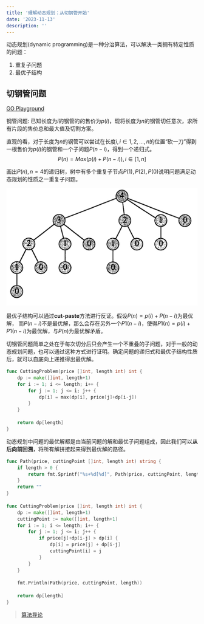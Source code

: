 ```yaml
---
title: '理解动态规划：从切钢管开始'
date: '2023-11-13'
description: ''
---
```


动态规划(dynamic programming)是一种分治算法，可以解决一类拥有特定性质的问题：

1. 重复子问题
2. 最优子结构

## 切钢管问题 

[GO Playground](https://goplay.tools/snippet/_1cMWn-CJ1W)

钢管问题: 已知长度为$i$的钢管的的售价为$p(i)$，现将长度为$n$的钢管切任意次，求所有片段的售价总和最大值及切割方案。

直观的看，对于长度为$n$的钢管可以尝试在长度$i, i \in 1,2,...,n$的位置“砍一刀”得到一根售价为$p(i)$的钢管和一个子问题$P(n-i)$，得到一个递归式。
$$
P(n)=Max(p(i) + P(n-i)), i \in [1,n]
$$

画出$P(n),n=4$的递归树，树中有多个重复子节点$P(1),P(2),P(0)$说明问题满足动态规划的性质之一重复子问题。

![dp_cutting_recursive_tree.png](/images/dp_cutting_recursive_tree.png)

最优子结构可以通过**cut-paste**方法进行反证。假设$P(n)=p(i)+P(n-i)$为最优解， 而$P(n-i)$不是最优解，那么会存在另外一个$P1(n-i)$，使得$P1(n)=p(i)+P1(n-i)$为最优解，与$P(n)$为最优解矛盾。

切钢管问题简单之处在于每次切分后只会产生一个不重叠的子问题，对于一般的动态规划问题，也可以通过这种方式进行证明。确定问题的递归式和最优子结构性质后，就可以自底向上递推得出最优解。

```go
func CuttingProblem(price []int, length int) int {
	dp := make([]int, length+1)
	for i := 1; i <= length; i++ {
		for j := 1; j <= i; j++ {
			dp[i] = max(dp[i], price[j]+dp[i-j])
		}
	}

	return dp[length]
}
```

动态规划中问题的最优解都是由当前问题的解和最优子问题组成，因此我们可以**从后向前回溯**，将所有解拼接起来得到最优解的路径。
```go
func Path(price, cuttingPoint []int, length int) string {
	if length > 0 {
		return fmt.Sprintf("%s+%d[%d]", Path(price, cuttingPoint, length-cuttingPoint[length]), cuttingPoint[length], price[cuttingPoint[length]])
	}
	return ""
}

func CuttingProblem(price []int, length int) int {
	dp := make([]int, length+1)
	cuttingPoint := make([]int, length+1)
	for i := 1; i <= length; i++ {
		for j := 1; j <= i; j++ {
			if price[j]+dp[i-j] > dp[i] {
				dp[i] = price[j] + dp[i-j]
				cuttingPoint[i] = j
			}
		}
	}

	fmt.Println(Path(price, cuttingPoint, length))

	return dp[length]
}
```

> [算法导论](https://jingyuexing.github.io/Ebook/Algorithm/%E7%AE%97%E6%B3%95%E5%AF%BC%E8%AE%BA.pdf)

